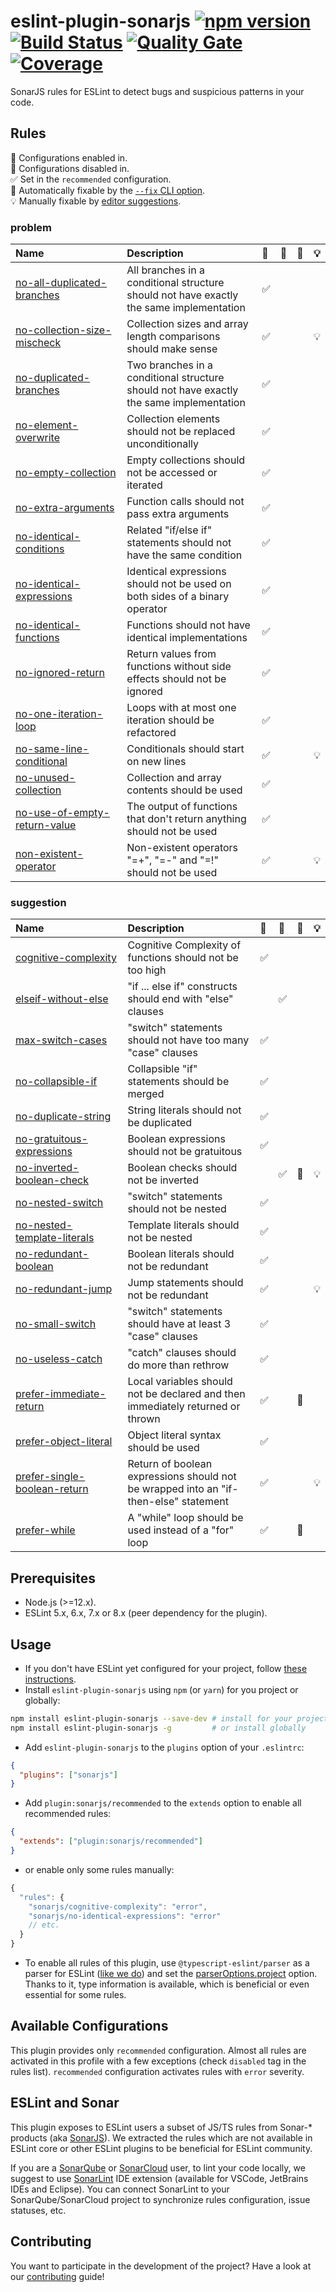 # eslint-plugin-sonarjs [![npm version](https://badge.fury.io/js/eslint-plugin-sonarjs.svg)](https://badge.fury.io/js/eslint-plugin-sonarjs) [![Build Status](https://api.cirrus-ci.com/github/SonarSource/eslint-plugin-sonarjs.svg?branch=master)](https://cirrus-ci.com/github/SonarSource/eslint-plugin-sonarjs) [![Quality Gate](https://sonarcloud.io/api/project_badges/measure?project=eslint-plugin-sonarjs&metric=alert_status)](https://sonarcloud.io/dashboard?id=eslint-plugin-sonarjs) [![Coverage](https://sonarcloud.io/api/project_badges/measure?project=eslint-plugin-sonarjs&metric=coverage)](https://sonarcloud.io/dashboard?id=eslint-plugin-sonarjs)

SonarJS rules for ESLint to detect bugs and suspicious patterns in your code.

## Rules

<!-- begin auto-generated rules list -->

💼 Configurations enabled in.\
🚫 Configurations disabled in.\
✅ Set in the `recommended` configuration.\
🔧 Automatically fixable by the [`--fix` CLI option](https://eslint.org/docs/user-guide/command-line-interface#--fix).\
💡 Manually fixable by [editor suggestions](https://eslint.org/docs/developer-guide/working-with-rules#providing-suggestions).

### problem

| Name                                                                       | Description                                                                             | 💼 | 🚫 | 🔧 | 💡 |
| :------------------------------------------------------------------------- | :-------------------------------------------------------------------------------------- | :- | :- | :- | :- |
| [no-all-duplicated-branches](docs/rules/no-all-duplicated-branches.md)     | All branches in a conditional structure should not have exactly the same implementation | ✅  |    |    |    |
| [no-collection-size-mischeck](docs/rules/no-collection-size-mischeck.md)   | Collection sizes and array length comparisons should make sense                         | ✅  |    |    | 💡 |
| [no-duplicated-branches](docs/rules/no-duplicated-branches.md)             | Two branches in a conditional structure should not have exactly the same implementation | ✅  |    |    |    |
| [no-element-overwrite](docs/rules/no-element-overwrite.md)                 | Collection elements should not be replaced unconditionally                              | ✅  |    |    |    |
| [no-empty-collection](docs/rules/no-empty-collection.md)                   | Empty collections should not be accessed or iterated                                    | ✅  |    |    |    |
| [no-extra-arguments](docs/rules/no-extra-arguments.md)                     | Function calls should not pass extra arguments                                          | ✅  |    |    |    |
| [no-identical-conditions](docs/rules/no-identical-conditions.md)           | Related "if/else if" statements should not have the same condition                      | ✅  |    |    |    |
| [no-identical-expressions](docs/rules/no-identical-expressions.md)         | Identical expressions should not be used on both sides of a binary operator             | ✅  |    |    |    |
| [no-identical-functions](docs/rules/no-identical-functions.md)             | Functions should not have identical implementations                                     | ✅  |    |    |    |
| [no-ignored-return](docs/rules/no-ignored-return.md)                       | Return values from functions without side effects should not be ignored                 | ✅  |    |    |    |
| [no-one-iteration-loop](docs/rules/no-one-iteration-loop.md)               | Loops with at most one iteration should be refactored                                   | ✅  |    |    |    |
| [no-same-line-conditional](docs/rules/no-same-line-conditional.md)         | Conditionals should start on new lines                                                  | ✅  |    |    | 💡 |
| [no-unused-collection](docs/rules/no-unused-collection.md)                 | Collection and array contents should be used                                            | ✅  |    |    |    |
| [no-use-of-empty-return-value](docs/rules/no-use-of-empty-return-value.md) | The output of functions that don't return anything should not be used                   | ✅  |    |    |    |
| [non-existent-operator](docs/rules/non-existent-operator.md)               | Non-existent operators "=+", "=-" and "=!" should not be used                           | ✅  |    |    | 💡 |

### suggestion

| Name                                                                       | Description                                                                          | 💼 | 🚫 | 🔧 | 💡 |
| :------------------------------------------------------------------------- | :----------------------------------------------------------------------------------- | :- | :- | :- | :- |
| [cognitive-complexity](docs/rules/cognitive-complexity.md)                 | Cognitive Complexity of functions should not be too high                             | ✅  |    |    |    |
| [elseif-without-else](docs/rules/elseif-without-else.md)                   | "if ... else if" constructs should end with "else" clauses                           |    | ✅  |    |    |
| [max-switch-cases](docs/rules/max-switch-cases.md)                         | "switch" statements should not have too many "case" clauses                          | ✅  |    |    |    |
| [no-collapsible-if](docs/rules/no-collapsible-if.md)                       | Collapsible "if" statements should be merged                                         | ✅  |    |    |    |
| [no-duplicate-string](docs/rules/no-duplicate-string.md)                   | String literals should not be duplicated                                             | ✅  |    |    |    |
| [no-gratuitous-expressions](docs/rules/no-gratuitous-expressions.md)       | Boolean expressions should not be gratuitous                                         | ✅  |    |    |    |
| [no-inverted-boolean-check](docs/rules/no-inverted-boolean-check.md)       | Boolean checks should not be inverted                                                |    | ✅  | 🔧 | 💡 |
| [no-nested-switch](docs/rules/no-nested-switch.md)                         | "switch" statements should not be nested                                             | ✅  |    |    |    |
| [no-nested-template-literals](docs/rules/no-nested-template-literals.md)   | Template literals should not be nested                                               | ✅  |    |    |    |
| [no-redundant-boolean](docs/rules/no-redundant-boolean.md)                 | Boolean literals should not be redundant                                             | ✅  |    |    |    |
| [no-redundant-jump](docs/rules/no-redundant-jump.md)                       | Jump statements should not be redundant                                              | ✅  |    |    | 💡 |
| [no-small-switch](docs/rules/no-small-switch.md)                           | "switch" statements should have at least 3 "case" clauses                            | ✅  |    |    |    |
| [no-useless-catch](docs/rules/no-useless-catch.md)                         | "catch" clauses should do more than rethrow                                          | ✅  |    |    |    |
| [prefer-immediate-return](docs/rules/prefer-immediate-return.md)           | Local variables should not be declared and then immediately returned or thrown       | ✅  |    | 🔧 |    |
| [prefer-object-literal](docs/rules/prefer-object-literal.md)               | Object literal syntax should be used                                                 | ✅  |    |    |    |
| [prefer-single-boolean-return](docs/rules/prefer-single-boolean-return.md) | Return of boolean expressions should not be wrapped into an "if-then-else" statement | ✅  |    |    | 💡 |
| [prefer-while](docs/rules/prefer-while.md)                                 | A "while" loop should be used instead of a "for" loop                                | ✅  |    | 🔧 |    |

<!-- end auto-generated rules list -->

## Prerequisites

* Node.js (>=12.x).
* ESLint 5.x, 6.x, 7.x or 8.x (peer dependency for the plugin).

## Usage

* If you don't have ESLint yet configured for your project, follow [these instructions](https://github.com/eslint/eslint#installation-and-usage).
* Install `eslint-plugin-sonarjs` using `npm` (or `yarn`) for you project or globally:

```sh
npm install eslint-plugin-sonarjs --save-dev # install for your project
npm install eslint-plugin-sonarjs -g         # or install globally
```

* Add `eslint-plugin-sonarjs` to the `plugins` option of your `.eslintrc`:

```json
{
  "plugins": ["sonarjs"]
}
```

* Add `plugin:sonarjs/recommended` to the `extends` option to enable all recommended rules:

```json
{
  "extends": ["plugin:sonarjs/recommended"]
}
```

* or enable only some rules manually:

```javascript
{
  "rules": {
    "sonarjs/cognitive-complexity": "error",
    "sonarjs/no-identical-expressions": "error"
    // etc.
  }
}
```

* To enable all rules of this plugin, use `@typescript-eslint/parser` as a parser for ESLint ([like we do](https://github.com/SonarSource/eslint-plugin-sonarjs/blob/6e06d59a233e07b28fbbd6398e08b9b0c63b18f9/.eslintrc.js#L4)) and set the [parserOptions.project](https://github.com/typescript-eslint/typescript-eslint/tree/master/packages/parser#parseroptionsproject) option. Thanks to it, type information is available, which is beneficial or even essential for some rules.

## Available Configurations

This plugin provides only `recommended` configuration. Almost all rules are activated in this profile with a few exceptions (check `disabled` tag in the rules list). `recommended` configuration activates rules with `error` severity.

## ESLint and Sonar

This plugin exposes to ESLint users a subset of JS/TS rules from Sonar-* products (aka [SonarJS](https://github.com/SonarSource/SonarJS)). We extracted the rules which are not available in ESLint core or other ESLint plugins to be beneficial for ESLint community.

If you are a [SonarQube](https://www.sonarqube.org) or [SonarCloud](https://sonarcloud.io) user, to lint your code locally, we suggest to use [SonarLint](https://www.sonarlint.org) IDE extension (available for VSCode, JetBrains IDEs and Eclipse). You can connect SonarLint to your SonarQube/SonarCloud project to synchronize rules configuration, issue statuses, etc.

## Contributing

You want to participate in the development of the project? Have a look at our [contributing](./docs/CONTRIBUTING.md) guide!
